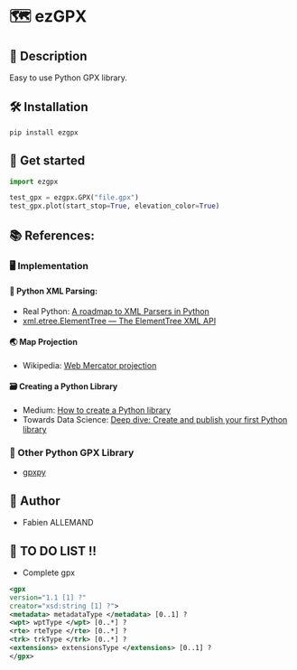 # 🗺️ ezGPX

## 🔎 Description
Easy to use Python GPX library.

## 🛠️ Installation

```bash
pip install ezgpx
```

## 🏁 Get started

```python
import ezgpx

test_gpx = ezgpx.GPX("file.gpx")
test_gpx.plot(start_stop=True, elevation_color=True)
```

## 📚 References:

### 🖥️ Implementation

#### 💾 Python XML Parsing:
- Real Python: [A roadmap to XML Parsers in Python](https://realpython.com/python-xml-parser/#learn-about-xml-parsers-in-pythons-standard-library)
- [xml.etree.ElementTree — The ElementTree XML API](https://docs.python.org/3/library/xml.etree.elementtree.html)
<!-- - https://python.doctor/page-xml-python-xpath -->

#### 🌏 Map Projection
- Wikipedia: [Web Mercator projection](https://en.wikipedia.org/wiki/Web_Mercator_projection)

#### 🗃️ Creating a Python Library
- Medium: [How to create a Python library](https://medium.com/analytics-vidhya/how-to-create-a-python-library-7d5aea80cc3f)
- Towards Data Science: [Deep dive: Create and publish your first Python library](https://towardsdatascience.com/deep-dive-create-and-publish-your-first-python-library-f7f618719e14)

### 🧭 Other Python GPX Library
- [gpxpy](https://github.com/tkrajina/gpxpy)

## 👤 Author
- Fabien ALLEMAND

## 📝 TO DO LIST !!
- Complete gpx
```xml
<gpx
version="1.1 [1] ?"
creator="xsd:string [1] ?">
<metadata> metadataType </metadata> [0..1] ?
<wpt> wptType </wpt> [0..*] ?
<rte> rteType </rte> [0..*] ?
<trk> trkType </trk> [0..*] ?
<extensions> extensionsType </extensions> [0..1] ?
</gpx>
```